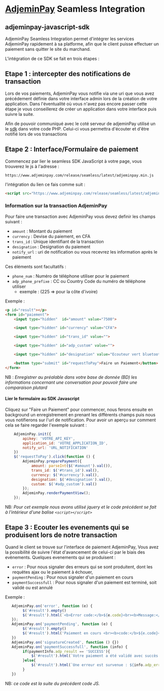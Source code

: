 # [AdjeminPay](https://www.adjeminpay.com) Seamless Integration

## adjeminpay-javascript-sdk

AdjeminPay Seamless Integration permet d'intégrer les services AdjeminPay rapidement à sa platforme, afin que le client puisse effectuer un paiement sans quitter le site
du marchand.

L'intégration de ce SDK se fait en trois étapes :

## Etape 1 : intercepter des notifications de transaction

Lors de vos paiements, AdjeminPay vous notifie via une uri que vous avez précédement définie dans votre interface admin lors de la création de votre application. Dans l'éventualité où vous n'avez pas encore passer cette étape je vous conseillerez de créer un application dans votre interface puis suivre la suite.

Afin de pouvoir communiqué avec le coté serveur de adjeminPay utilisé un le [sdk](https://github.com/adjemin/adjeminpay-php-sdk/) dans votre code PHP. Celui-ci vous permettra d'écouter et d'être notifié lors de vos transactions

## Etape 2 : Interface/Formulaire de paiement

Commencez par lier le seamless SDK JavaScript à votre page, vous trouverez le js à l'adresse :

`https://www.adjeminpay.com/release/seamless/latest/adjeminpay.min.js`

l'intégration du lien ce fais comme suit :

```html
<script src="https://www.adjeminpay.com/release/seamless/latest/adjeminpay.min.js" type="text/javascript"></script>
```

### Information sur la transaction AdjeminPay

Pour faire une transaction avec AdjeminPay vous devez definir les champs suivant :

* `amount`      : Montant du paiement
* `currency`    : Devise du paiement, en CFA
* `trans_id`    : Unique identifiant de la transaction
* `designation` : Designation du paiement
* `notify_url`  : uri de notification ou vous recevrez les information après le paiement

Ces éléments sont facultatifs :

* `phone_num`      : Numéro de téléphone utiliser pour le paiement
* `adp_phone_prefixe`    : CC ou Country Code du numéro de téléphone utiliser 
    * exemple : (225 => pour la côte d'ivoire) 

Exemple :

```html
<p id="result"></p>
<form id="paiement">
    <input type="hidden"  id="amount" value="7500">

    <input type="hidden" id="currency" value="CFA">

    <input type="hidden" id="trans_id" value="">

    <input type="hidden" id="adp_custom" value="">

    <input type="hidden" id="designation" value="Ecouteur vert bluetooth">

    <button type="submit" id="requestToPay">Faire un Paiement</button>
</form>
```

NB : _Enregistrer au préalable dans votre base de donnée (BD) les informations concernant une conversation pour pouvoir faire une comparaison plutard_

#### Lier le formulaire au SDK Javascript

Cliquez sur "Faire un Paiement" pour commencer, nous ferons ensuite en background un enregistrement en prenant les différents champs puis nous vous notifierons sur l'url de notification. Pour avoir un aperçu sur comment cela se faire regarder l'exemple suivant :
```js
    AdjeminPay.init({
        apikey: 'VOTRE_API_KEY',
        application_id: 'VOTRE_APPLICATION_ID',
        notify_url: 'URL_NOTIFICATION'
    })
    $('requestToPay').click(function () {
        AdjeminPay.preparePayment({
            amount: parseInt($('#amount').val()),
            trans_id: $('#trans_id').val(),
            currency: $('#currency').val(),
            designation: $('#designation').val(),
            custom: $('#adp_custom').val()
        });
        AdjeminPay.renderPaymentView();
    });
```

NB: _Pour cet exemple nous avons utilisé jquery et le code précédent se fait à l'intérieur d'une balise `<script></script>`_


## Etape 3 : Ecouter les evenements qui se produisent lors de notre transaction

Quand le client se trouve sur l'interface de paiement AdjeminPay, Vous avez la possibilité de suivre l'état d'avancement de celui-ci par le biais des evènements.
Quelques evenements qui se produisent :

* `error`              : Pour nous signaler des erreurs qui se sont produitent, dont les requëtes ajax ou le paiement à échouer,
* `paymentPending`     : Pour nous signaler d'un paiement en cours
* `paymentSuccessfull` : Pour nous signaler d'un paiement est terminé, soit validé ou est annulé

Exemple : 

```js
   AdjeminPay.on('error', function (e) {
        $('#result').empty()
        $('#result').html(`<b>Error code:</b>${e.code}<br><b>Message:</b>:${e.message}`)
   });
   AdjeminPay.on('paymentPending', function (e) {
        $('#result').empty()
        $('#result').html('Paiement en cours <br><b>code:</b>${e.code}<br><b>Message:</b>:${e.message}')
   })
   AdjeminPay.on('signatureCreated', function () {})
   AdjeminPay.on('paymentSuccessfull', function (info) {
        if(paymentInfo.adp_result == 'SUCCESS'){
            $('#result').html(`Votre paiement a été validé avec succès : <br> Montant payé : ${info.adp_amount+}<br>`)
        }else{
            $('#result').html(`Une erreur est survenue : ${info.adp_error_message}`)
        }
   })
```

NB: _ce code est la suite du précédent code JS._
